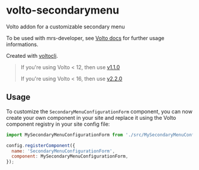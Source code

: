 # volto-secondarymenu

Volto addon for a customizable secondary menu

To be used with mrs-developer, see [Volto docs](https://docs.voltocms.com/customizing/add-ons/) for further usage informations.

Created with [voltocli](https://github.com/nzambello/voltocli).

> If you're using Volto < 12, then use [v1.1.0](https://github.com/collective/volto-secondarymenu/tree/v1.1.0)
>
> If you're using Volto < 16, then use [v2.2.0](https://github.com/collective/volto-secondarymenu/tree/v2.2.0)

## Usage

To customize the `SecondaryMenuConfigurationForm` component, you can now create your own component in your site and replace it using the Volto component registry in your site config file:

```javascript
import MySecondaryMenuConfigurationForm from './src/MySecondaryMenuConfigurationForm';

config.registerComponent({
  name: 'SecondaryMenuConfigurationForm',
  component: MySecondaryMenuConfigurationForm,
});
```

